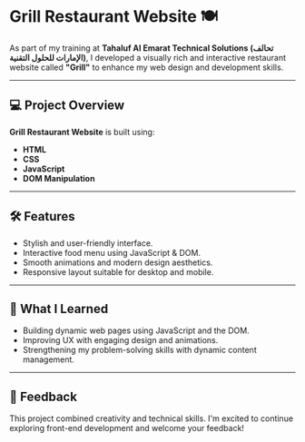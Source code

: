 # Grill Restaurant Website 🍽️

As part of my training at **Tahaluf Al Emarat Technical Solutions (تحالف الإمارات للحلول التقنية)**, I developed a visually rich and interactive restaurant website called **"Grill"** to enhance my web design and development skills.

---

## 💻 Project Overview

**Grill Restaurant Website** is built using:
- **HTML**
- **CSS**
- **JavaScript**
- **DOM Manipulation**

---

## 🛠️ Features

- Stylish and user-friendly interface.
- Interactive food menu using JavaScript & DOM.
- Smooth animations and modern design aesthetics.
- Responsive layout suitable for desktop and mobile.

---

## 🌟 What I Learned

- Building dynamic web pages using JavaScript and the DOM.
- Improving UX with engaging design and animations.
- Strengthening my problem-solving skills with dynamic content management.

---

## 🙌 Feedback

This project combined creativity and technical skills. I'm excited to continue exploring front-end development and welcome your feedback!

